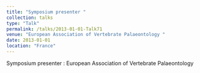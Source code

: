 ```yaml
---
title: "Symposium presenter "
collection: talks
type: "Talk"
permalink: /talks/2013-01-01-Talk71
venue: "European Association of Vertebrate Palaeontology "
date: 2013-01-01
location: "France"
---
```


Symposium presenter : European Association of Vertebrate Palaeontology 
